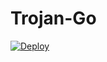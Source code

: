# Trojan-Go

[![Deploy](https://www.herokucdn.com/deploy/button.svg)](https://dashboard.heroku.com/new?template=https://github.com/usokn/heroku-trojan-go)
